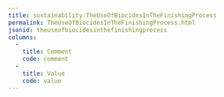 ```yaml
---
title: sustainability:TheUseOfBiocidesInTheFinishingProcess
permalink: TheUseOfBiocidesInTheFinishingProcess.html
jsonid: theuseofbiocidesinthefinishingprocess
columns:
  - 
    title: Comment
    code: comment
  - 
    title: Value
    code: value
---
```

